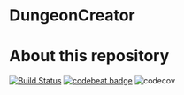 # DungeonCreator

# About this repository 

[![Build Status](https://travis-ci.com/AscendingGames/DungeonCreator.svg?branch=development)](https://travis-ci.com/AscendingGames/DungeonCreator)
[![codebeat badge](https://codebeat.co/badges/f2732dc3-83e9-4be3-af25-5503e31e5f4d)](https://codebeat.co/projects/github-com-ascendinggames-dungeoncreator-development)
![codecov](https://codecov.io/gh/AscendingGames/DungeonCreator/branch/development/graph/badge.svg)

